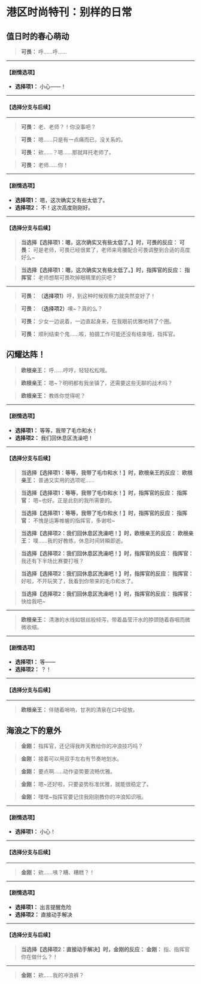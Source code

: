 # 港区时尚特刊：别样的日常

## 值日时的春心萌动

> **可畏：**
> 呼……呼……

---
#### **【剧情选项】**
*   **选择项1：** 小心——！

---
#### **【选择分支与后续】**
---

> **可畏：**
> 老、老师？！你没事吧？

> **可畏：**
> 嗯……只是有一点痛而已，没关系的。

> **可畏：**
> 欸……？嗯……那就拜托老师了。

> **可畏：**
> 老师……你！

---
#### **【剧情选项】**
*   **选择项1：** 嗯，这次确实又有些太低了。
*   **选择项2：** 不！这次高度刚刚好。

---
#### **【选择分支与后续】**
> **当选择【选择项1：嗯，这次确实又有些太低了。】时，可畏的反应：**
> **可畏：** 可是老师，可畏已经很累了，老师来弯腰配合可畏调整到合适的高度好么~

> **当选择【选择项1：嗯，这次确实又有些太低了。】时，指挥官的反应：**
> **指挥官：** 老师想帮可畏吹掉眼睛里的灰吧？

---

> **可畏：**
> <span style="color:black;">（选择项1）</span>哼，到这种时候观察力就突然变好了！

> **可畏：**
> <span style="color:black;">（选择项2）</span>噢~？真的么？

> **可畏：**
> 少女一边说着，一边直起身来，在我眼前优雅地转了个圈。

> **可畏：**
> 顺利结束个鬼……咳，拍摄工作可能还没有结束哦，指挥官。

## 闪耀达阵！

> **欧根亲王：**
> 呼……哼哼，轻轻松松哦。

> **欧根亲王：**
> 嗯~？明明都有我坐镇了，还需要这些无聊的战术吗？

> **欧根亲王：**
> 教练你觉得呢？

---
#### **【剧情选项】**
*   **选择项1：** 等等，我带了毛巾和水！
*   **选择项2：** 我们回休息区洗澡吧！

---
#### **【选择分支与后续】**
> **当选择【选择项1：等等，我带了毛巾和水！】时，欧根亲王的反应：**
> **欧根亲王：** 普通又实用的选项呢……

> **当选择【选择项1：等等，我带了毛巾和水！】时，指挥官的反应：**
> **指挥官：** 嗯~也好。正是此刻的我所需要的。

> **当选择【选择项1：等等，我带了毛巾和水！】时，指挥官的反应：**
> **指挥官：** 不愧是运筹帷幄的指挥官，多谢啦~

> **当选择【选择项2：我们回休息区洗澡吧！】时，欧根亲王的反应：**
> **欧根亲王：** 噗……我的好教练，休息时间转瞬即逝。

> **当选择【选择项2：我们回休息区洗澡吧！】时，指挥官的反应：**
> **指挥官：** 我还有下半场比赛要打哦？

> **当选择【选择项2：我们回休息区洗澡吧！】时，指挥官的反应：**
> **指挥官：** 好啦，不开玩笑了，我看到你带来的毛巾和水了。

> **当选择【选择项2：我们回休息区洗澡吧！】时，指挥官的反应：**
> **指挥官：** 快给我吧~

---

> **欧根亲王：**
> 清澈的水线如银丝般倾泻，带着晶莹汗水的脖颈随着吞咽而微微收缩。

---
#### **【剧情选项】**
*   **选择项1：** 等——
*   **选择项2：** ？！

---
#### **【选择分支与后续】**
---

> **欧根亲王：**
> 伴随着哨响，甘冽的清泉在口中绽放。

## 海浪之下的意外

> **金刚：**
> 指挥官，还记得我昨天教给你的冲浪技巧吗？

> **金刚：**
> 接着可以用双手左右有节奏地划水。

> **金刚：**
> 要点啊……动作姿势要流畅优雅。

> **金刚：**
> 嗯~还好啦，只要姿势标准优雅，就能很稳定了。

> **金刚：**
> 嘿嘿~指挥官要记住我刚刚教你的冲浪知识哦。

---
#### **【剧情选项】**
*   **选择项1：** 小心！

---
#### **【选择分支与后续】**
---

> **金刚：**
> 欸……咦？糟、糟糕？！

---
#### **【剧情选项】**
*   **选择项1：** 出言提醒危险
*   **选择项2：** 直接动手解决

---
#### **【选择分支与后续】**
> **当选择【选择项2：直接动手解决】时，金刚的反应：**
> **金刚：** 指、指挥官你在做什么？！

---

> **金刚：**
> 欸……我的冲浪裤？

